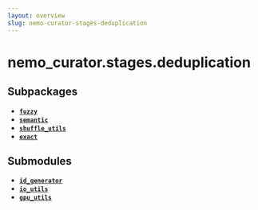 ```yaml
---
layout: overview
slug: nemo-curator-stages-deduplication
---
```


# nemo_curator.stages.deduplication



## Subpackages

- **[`fuzzy`](nemo-curator-stages-deduplication-fuzzy)**
- **[`semantic`](nemo-curator-stages-deduplication-semantic)**
- **[`shuffle_utils`](nemo-curator-stages-deduplication-shuffle-utils)**
- **[`exact`](nemo-curator-stages-deduplication-exact)**

## Submodules

- **[`id_generator`](nemo-curator-stages-deduplication-id-generator)**
- **[`io_utils`](nemo-curator-stages-deduplication-io-utils)**
- **[`gpu_utils`](nemo-curator-stages-deduplication-gpu-utils)**
